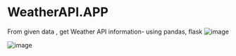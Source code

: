 # WeatherAPI.APP
From given data , get Weather API information- using pandas, flask
![image](https://github.com/selenpham/WeatherAPI.APP/assets/59055154/003a8d0c-81b8-4d01-a8fa-02a6183a144f)

![image](https://github.com/selenpham/WeatherAPI.APP/assets/59055154/cf85e0bf-fe97-43e5-b84b-0a303b43f371)
